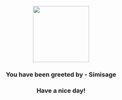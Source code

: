 <p align="center">
    <img src="https://raw.githubusercontent.com/PokeAPI/sprites/master/sprites/pokemon/512.png" width="150" height="150">
</p>
<h3 align="center">You have been greeted by - <b>Simisage</b></h3>
<h3 align="center">Have a nice day!</h3>
